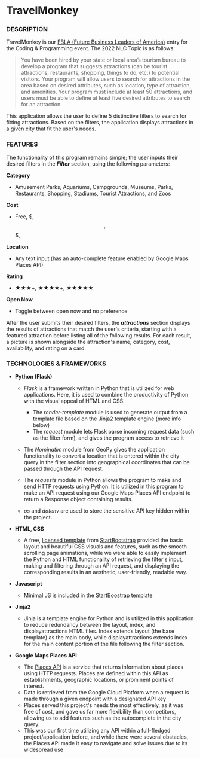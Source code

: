 # TravelMonkey

### **DESCRIPTION**
TravelMonkey is our [FBLA (Future Business Leaders of America)](https://www.fbla-pbl.org/) entry for the Coding & Programming event. The 2022 NLC Topic is as follows:
> You have been hired by your state or local area’s tourism bureau to develop
a program that suggests attractions (can be tourist attractions, restaurants,
shopping, things to do, etc.) to potential visitors. Your program will allow
users to search for attractions in the area based on desired attributes, such as
location, type of attraction, and amenities. Your program must include at least
50 attractions, and users must be able to define at least five desired attributes
to search for an attraction.

This application allows the user to define 5 distinctive filters to search for fitting attractions. Based on the filters,
the application displays attractions in a given city that fit the user's needs.


### **FEATURES**
The functionality of this program remains simple; the user inputs their desired filters in the ***Filter*** section, using the following parameters:

**Category**
- Amusement Parks, Aquariums, Campgrounds, Museums, Parks, Restaurants, Shopping, Stadiums, Tourist Attractions, and Zoos

**Cost**
- Free, $, $$, $$$, $$$$

**Location**
- Any text input (has an auto-complete feature enabled by Google Maps Places API)

**Rating**
- ★★★+, ★★★★+, ★★★★★

**Open Now**
- Toggle between open now and  no preference

After the user submits their desired filters, the ***attractions*** section displays the results of attractions that match the user's criteria, starting with a featured attraction before listing all of the following results. For each result, a picture is shown alongside the attraction's name, category, cost, availability, and rating on a card.

### **TECHNOLOGIES & FRAMEWORKS**
- **Python (Flask)**
    - *Flask* is a framework written in Python that is utilized for web applications. Here, it is used to combine the productivity of Python with the visual appeal of HTML and CSS.
        - The *render-template* module is used to generate output from a template file based on the Jinja2 template engine (more info below)
        - The *request* module lets Flask parse incoming request data (such as the filter form), and gives the program access to retrieve it
        
    - The *Nominatim* module from GeoPy gives the application functionality to convert a location that is entered within the city query in the filter section into geographical coordinates that can be passed through the API request.
    - The *requests* module in Python allows the program to make and send HTTP requests using Python. It is utilized in this program to make an API request using our Google Maps Places API endpoint to return a Response object containing results.
    - *os* and *dotenv* are used to store the sensitive API key hidden within the project.


- **HTML, CSS**
    - A free, [licensed template](https://github.com/startbootstrap/startbootstrap-grayscale/blob/master/LICENSE) from [StartBootstrap](https://startbootstrap.com/theme/grayscale) provided the basic layout and beautiful CSS visuals and features, such as the smooth scrolling page animations, while we were able to easily implement the Python and HTML functionality of retrieving the filter's input, making and filtering through an API request, and displaying the corresponding results in an aesthetic, user-friendly, readable way.
- **Javascript**
    - Minimal JS is included in the [StartBoostrap template](https://startbootstrap.com/theme/grayscale)
- **Jinja2**
    - Jinja is a template engine for Python and is utilized in this application to reduce redundancy between the layout, index, and displayattractions HTML files. Index extends layout (the base template) as the main body, while displayattractions extends index for the main content portion of the file following the filter section.

- **Google Maps Places API**
    - The [Places API](https://developers.google.com/maps/documentation/places/web-service) is a service that returns information about places using HTTP requests. Places are defined within this API as establishments, geographic locations, or prominent points of interest.
    - Data is retrieved from the Google Cloud Platform when a request is made through a given endpoint with a designated API key
    - Places served this project's needs the most effectively, as it was free of cost, and gave us far more flexibility than competitors, allowing us to add features such as the autocomplete in the city query.
    - This was our first time utilizing any API within a full-fledged project/application before, and while there were several obstacles, the Places API made it easy to navigate and solve issues due to its widespread use

